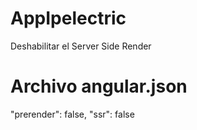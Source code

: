 # AppIpelectric

Deshabilitar el Server Side Render
# Archivo angular.json
"prerender": false,
"ssr": false
